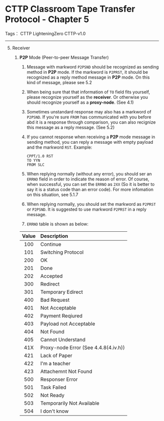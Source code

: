 # CTTP Classroom Tape Transfer Protocol - Chapter 5 

Tags： CTTP LighteningZero CTTP-v1.0

---

5. Receiver

    1. **P2P** Mode (Peer-to-peer Message Transfer)

        1. Message with markword `P2PSND` should be recognized as sending method in **P2P** mode. If the markword is `P2PRST`, it should be recognized as a reply method message in **P2P** mode. On this kind of message, please see 5.2
        
        2. When being sure that that information of `TO` field fits yourself, please recognize yourself as the **receiver**. Or otherwise you should recognize yourself as a **proxy-node**. (See 4.1)
        
        3. Sometimes unstandard response may also has a markword of `P2PSND`. If you're sure `FROM` has communicated with you before abd it is a response through comparison, you can also recignize this message as a reply message. (See 5.2)
        
        4. If you cannot response when receiving a **P2P** mode message in sending method, you can reply a message with empty payload and the markword `RST`. Example:
            ```text
            CPPT/1.0 RST
            TO YYN
            FROM SLC
            ```
        
        5. When replying normally (without any error), you should ser an `ERRNO` field in order to indicate the reason of error. Of course, when successful, you can set the `ERRNO` as `2XX` (So it is better to say it is a status code than an error code). For more infomation on this situation, see 5.1.7
        
        6. When replying normally, you should set the markword as `P2PRST` or `P2PSND`. It is suggested to use markword `P2PRST` in a reply message.
        
        7. `ERRNO` table is shown as below:
        
        | Value | Description                          |
        | :---: | :----------------------------------- |
        |  100  | Continue                             |
        |  101  | Switching Protocol                   |
        |  200  | OK                                   |
        |  201  | Done                                 |
        |  202  | Accepted                             |
        |  300  | Redirect                             |
        |  301  | Temporary Edirect                    |
        |  400  | Bad Request                          |
        |  401  | Not Acceptable                       |
        |  402  | Payment Reqiured                     |
        |  403  | Payload not Acceptable               |
        |  404  | Not Found                            |
        |  405  | Cannot Understand                    |
        |  41X  | Proxy-node Error (See 4.4.8(4.iv.h)) |
        |  421  | Lack of Paper                        |
        |  422  | I'm a teacher                        |
        |  423  | Attachemnt Not Found                 |
        |  500  | Responser Error                      |
        |  501  | Task Failed                          |
        |  502  | Not Ready                            |
        |  503  | Temporarily Not Available            |
        |  504  | I don't know                         |
